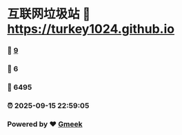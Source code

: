 # 互联网垃圾站 :link: https://turkey1024.github.io 
### :page_facing_up: [9](https://turkey1024.github.io/tag.html) 
### :speech_balloon: 6 
### :hibiscus: 6495 
### :alarm_clock: 2025-09-15 22:59:05 
### Powered by :heart: [Gmeek](https://github.com/Meekdai/Gmeek)
